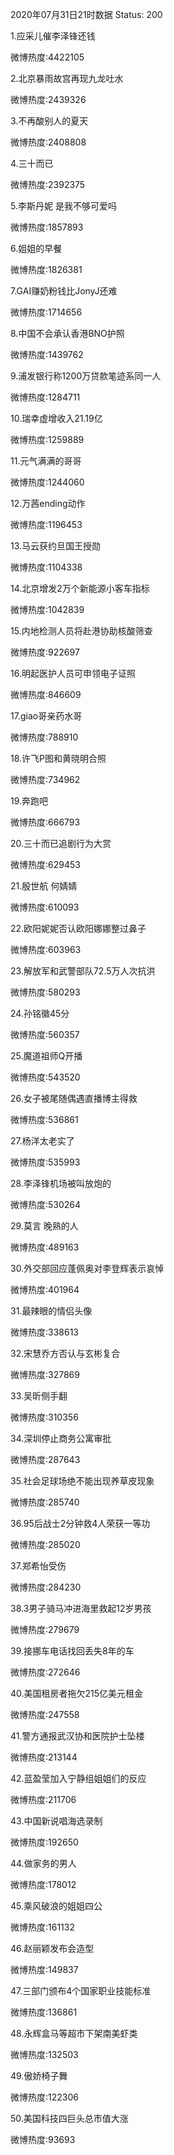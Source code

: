 2020年07月31日21时数据
Status: 200

1.应采儿催李泽锋还钱

微博热度:4422105

2.北京暴雨故宫再现九龙吐水

微博热度:2439326

3.不再酸别人的夏天

微博热度:2408808

4.三十而已

微博热度:2392375

5.李斯丹妮 是我不够可爱吗

微博热度:1857893

6.姐姐的早餐

微博热度:1826381

7.GAI赚奶粉钱比JonyJ还难

微博热度:1714656

8.中国不会承认香港BNO护照

微博热度:1439762

9.浦发银行称1200万贷款笔迹系同一人

微博热度:1284711

10.瑞幸虚增收入21.19亿

微博热度:1259889

11.元气满满的哥哥

微博热度:1244060

12.万茜ending动作

微博热度:1196453

13.马云获约旦国王授勋

微博热度:1104338

14.北京增发2万个新能源小客车指标

微博热度:1042839

15.内地检测人员将赴港协助核酸筛查

微博热度:922697

16.明起医护人员可申领电子证照

微博热度:846609

17.giao哥亲药水哥

微博热度:788910

18.许飞P图和黄晓明合照

微博热度:734962

19.奔跑吧

微博热度:666793

20.三十而已追剧行为大赏

微博热度:629453

21.殷世航 何婧婧

微博热度:610093

22.欧阳妮妮否认欧阳娜娜整过鼻子

微博热度:603963

23.解放军和武警部队72.5万人次抗洪

微博热度:580293

24.孙铭徽45分

微博热度:560357

25.魔道祖师Q开播

微博热度:543520

26.女子被尾随偶遇直播博主得救

微博热度:536861

27.杨洋太老实了

微博热度:535993

28.李泽锋机场被叫放炮的

微博热度:530264

29.莫言 晚熟的人

微博热度:489163

30.外交部回应蓬佩奥对李登辉表示哀悼

微博热度:401964

31.最辣眼的情侣头像

微博热度:338613

32.宋慧乔方否认与玄彬复合

微博热度:327869

33.吴昕侧手翻

微博热度:310356

34.深圳停止商务公寓审批

微博热度:287643

35.社会足球场绝不能出现养草皮现象

微博热度:285740

36.95后战士2分钟救4人荣获一等功

微博热度:285020

37.郑希怡受伤

微博热度:284230

38.3男子骑马冲进海里救起12岁男孩

微博热度:279679

39.接挪车电话找回丢失8年的车

微博热度:272646

40.美国租房者拖欠215亿美元租金

微博热度:247558

41.警方通报武汉协和医院护士坠楼

微博热度:213144

42.蓝盈莹加入宁静组姐姐们的反应

微博热度:211706

43.中国新说唱海选录制

微博热度:192650

44.做家务的男人

微博热度:178012

45.乘风破浪的姐姐四公

微博热度:161132

46.赵丽颖发布会造型

微博热度:149837

47.三部门颁布4个国家职业技能标准

微博热度:136861

48.永辉盒马等超市下架南美虾类

微博热度:132503

49.傲娇椅子舞

微博热度:122306

50.美国科技四巨头总市值大涨

微博热度:93693

